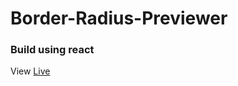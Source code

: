 # Border-Radius-Previewer

### Build using react

View [Live](https://kumarvaibhav45.github.io/border-radius-previewer)
